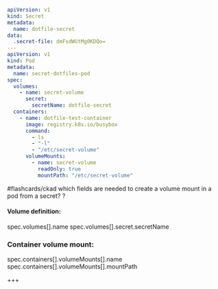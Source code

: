 ```yaml
apiVersion: v1
kind: Secret
metadata:
  name: dotfile-secret
data:
  .secret-file: dmFsdWUtMg0KDQo=
---
apiVersion: v1
kind: Pod
metadata:
  name: secret-dotfiles-pod
spec:
  volumes:
    - name: secret-volume
      secret:
        secretName: dotfile-secret
  containers:
    - name: dotfile-test-container
      image: registry.k8s.io/busybox
      command:
        - ls
        - "-l"
        - "/etc/secret-volume"
      volumeMounts:
        - name: secret-volume
          readOnly: true
          mountPath: "/etc/secret-volume"
```

#flashcards/ckad
which fields are needed to create a volume mount in a pod from a secret?
?
#### Volume definition:
spec.volumes[].name
spec.volumes[].secret.secretName

### Container volume mount:
spec.containers[].volumeMounts[].name
spec.containers[].volumeMounts[].mountPath
<!--SR:!2025-10-20,3,250-->
+++